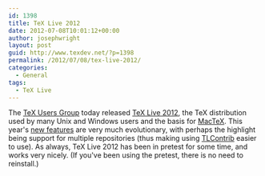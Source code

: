 ```yaml
---
id: 1398
title: TeX Live 2012
date: 2012-07-08T10:01:12+00:00
author: josephwright
layout: post
guid: http://www.texdev.net/?p=1398
permalink: /2012/07/08/tex-live-2012/
categories:
  - General
tags:
  - TeX Live
---
```

The <a href="http://tug.org/">TeX Users Group</a> today released <a href="http://tug.org/texlive/">TeX Live 2012</a>, the TeX distribution used by many Unix and Windows users and the basis for <a href="http://tug.org/mactex/">MacTeX</a>. This year's <a href="http://tug.org/texlive/doc/texlive-en/texlive-en.html#x1-810009.2">new features</a> are very much evolutionary, with perhaps the highlight being support for multiple repositories (thus making using <a href="http://http://tlcontrib.metatex.org/">TLContrib</a> easier to use). As always, TeX Live 2012 has been in pretest for some time, and works very nicely. (If you've been using the pretest, there is no need to reinstall.)
